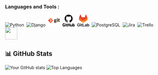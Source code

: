 ### Languages and Tools :
<div>
  <img src="https://www.vectorlogo.zone/logos/python/python-icon.svg" title="Python" alt="Python" width="40" height="40"/>&nbsp;
  <img src="https://www.vectorlogo.zone/logos/djangoproject/djangoproject-icon.svg" title="Django" alt="Django" width="40" height="40"/>&nbsp;
  <img src="https://github.com/devicons/devicon/blob/master/icons/git/git-original-wordmark.svg" title="Git" alt="Git" width="40" height="40"/>&nbsp;
  <img src="https://github.com/devicons/devicon/blob/master/icons/github/github-original-wordmark.svg" title="GitHub" alt="GitHub" width="40" height="40"/>&nbsp;
  <img src="https://github.com/devicons/devicon/blob/master/icons/gitlab/gitlab-original-wordmark.svg" title="GitLab" alt="GitLab" width="40" height="40"/>&nbsp;
  <img src="https://www.vectorlogo.zone/logos/postgresql/postgresql-icon.svg" title="PostgreSQL" alt="PostgreSQL" width="40" height="40"/>&nbsp;
  <img src="https://www.vectorlogo.zone/logos/atlassian_jira/atlassian_jira-icon.svg" title="Jira" alt="Jira" width="40" height="40"/>&nbsp;
  <img src="https://www.vectorlogo.zone/logos/trello/trello-icon.svg" title="Trello" alt="Trello" width="40" height="40"/>&nbsp;
  <img src="https://github.com/detain/svg-logos/blob/master/svg/o/odoo.svg" title="Odoo" alt="" width="40" height="40"/>&nbsp;
</div>
</div>

## 📊 GitHub Stats

![Your GitHub stats](https://github-readme-stats.vercel.app/api?username=MariamKipshidze&show_icons=true&theme=radical)
![Top Languages](https://github-readme-stats.vercel.app/api/top-langs/?username=MariamKipshidze&layout=compact&theme=radical)

